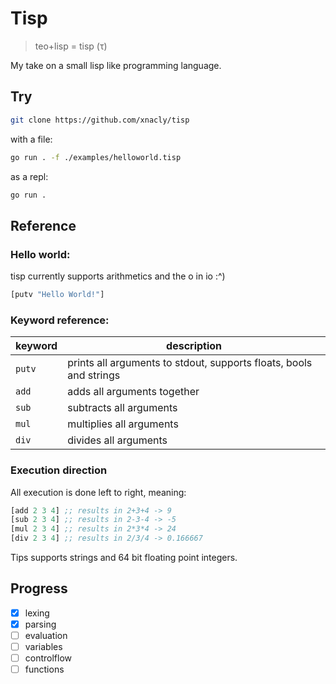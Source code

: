 # Tisp

> teo+lisp = tisp (τ)

My take on a small lisp like programming language.

## Try

```bash
git clone https://github.com/xnacly/tisp
```

with a file:

```bash
go run . -f ./examples/helloworld.tisp
```

as a repl:

```bash
go run .
```

## Reference

### Hello world:

tisp currently supports arithmetics and the o in io :^)

```lisp
[putv "Hello World!"]
```

### Keyword reference:

| keyword | description                                                        |
| ------- | ------------------------------------------------------------------ |
| `putv`  | prints all arguments to stdout, supports floats, bools and strings |
| `add`   | adds all arguments together                                        |
| `sub`   | subtracts all arguments                                            |
| `mul`   | multiplies all arguments                                           |
| `div`   | divides all arguments                                              |

### Execution direction

All execution is done left to right, meaning:

```lisp
[add 2 3 4] ;; results in 2+3+4 -> 9
[sub 2 3 4] ;; results in 2-3-4 -> -5
[mul 2 3 4] ;; results in 2*3*4 -> 24
[div 2 3 4] ;; results in 2/3/4 -> 0.166667
```

Tips supports strings and 64 bit floating point integers.

## Progress

- [x] lexing
- [x] parsing
- [ ] evaluation
- [ ] variables
- [ ] controlflow
- [ ] functions
